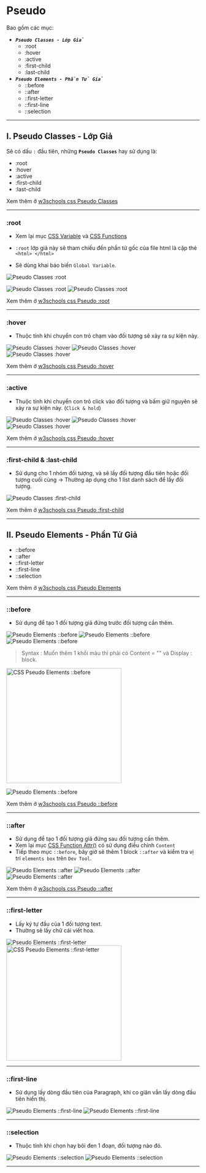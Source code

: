 # Pseudo

Bao gồm các mục:

- **_`Pseudo Classes - Lớp Giả`_**
  - :root
  - :hover
  - :active
  - :first-child
  - :last-child
- **_`Pseudo Elements - Phần Tử Giả`_**
  - ::before
  - ::after
  - ::first-letter
  - ::first-line
  - ::selection

---

## I. Pseudo Classes - Lớp Giả

Sẽ có dấu `:` đầu tiên, những **`Pseudo Classes`** hay sử dụng là:

- :root
- :hover
- :active
- :first-child
- :last-child

Xem thêm ở [w3schools css Pseudo Classes](https://developer.mozilla.org/en-US/docs/Web/CSS/Pseudo-classes)

---

### :root

- Xem lại mục [CSS Variable](../detail/css-variable.md) và [CSS Functions](../detail/css-function.md)

- `:root` lớp giả này sẽ tham chiếu đến phần tử gốc của file html là cặp thẻ `<html> </html>`
- Sẽ dùng khai báo biến `Global Variable`.

![Pseudo Classes :root](./images/03/03-002.png "Pseudo Classes :root")

![Pseudo Classes :root](./images/12/12-001.png "Pseudo Classes :root")
![Pseudo Classes :root](./images/12/12-002.png "Pseudo Classes :root")

Xem thêm ở [w3schools css Pseudo :root](https://developer.mozilla.org/en-US/docs/Web/CSS/:root)

---

### :hover

- Thuộc tính khi chuyển con trỏ chạm vào đối tượng sẽ xảy ra sự kiện này.

![Pseudo Classes :hover](./images/12/12-003.png "Pseudo Classes :hover")
![Pseudo Classes :hover](./images/12/12-004.png "Pseudo Classes :hover")
![Pseudo Classes :hover](./images/12/12-005.png "Pseudo Classes :hover")

Xem thêm ở [w3schools css Pseudo :hover](https://developer.mozilla.org/en-US/docs/Web/CSS/:hover)

---

### :active

- Thuộc tính khi chuyển con trỏ click vào đối tượng và bấm giữ nguyên sẽ xảy ra sự kiện này. (`Click & hold`)

![Pseudo Classes :hover](./images/12/12-003.png "Pseudo Classes :hover")
![Pseudo Classes :hover](./images/12/12-004.png "Pseudo Classes :hover")
![Pseudo Classes :hover](./images/12/12-005.png "Pseudo Classes :hover")

Xem thêm ở [w3schools css Pseudo :hover](https://developer.mozilla.org/en-US/docs/Web/CSS/:hover)

---

### :first-child & :last-child

- Sử dụng cho 1 nhóm đối tượng, và sẽ lấy đối tượng đầu tiên hoặc đối tượng cuối cùng -> Thường áp dụng cho 1 list danh sách để lấy đối tượng.

![Pseudo Classes :first-child](./images/12/12-006.png "Pseudo Classes :first-child")

Xem thêm ở [w3schools css Pseudo :first-child](https://developer.mozilla.org/en-US/docs/Web/CSS/:first-child)

---

## II. Pseudo Elements - Phần Tử Giả

- ::before
- ::after
- ::first-letter
- ::first-line
- ::selection

Xem thêm ở [w3schools css Pseudo Elements](https://developer.mozilla.org/en-US/docs/Web/CSS/Pseudo-elements)

---

### ::before

- Sử dụng để tạo 1 đối tượng giả đứng trước đối tượng cần thêm.

![Pseudo Elements ::before](./images/13/13-001.png "Pseudo Elements ::before 01")
![Pseudo Elements ::before](./images/13/13-002.png "Pseudo Elements ::before 02")
![Pseudo Elements ::before](./images/13/13-003.png "Pseudo Elements ::before 03")

> Syntax : Muốn thêm 1 khối màu thì phải có Content = "" và Display : block.

<img src="./images/13/13-000.png" alt="CSS Pseudo Elements ::before" width="300px"/>

![Pseudo Elements ::before](./images/13/13-004.png "Pseudo Elements ::before 04")

Xem thêm ở [w3schools css Pseudo ::before](https://developer.mozilla.org/en-US/docs/Web/CSS/::before)

---

### ::after

- Sử dụng để tạo 1 đối tượng giả đứng sau đối tượng cần thêm.
- Xem lại mục [CSS Function Attr()](../detail/css-function.md) có sử dụng điều chỉnh `Content`
- Tiếp theo mục `::before`, bây giờ sẽ thêm 1 block `::after` và kiểm tra vị trí `elements box` trên `Dev Tool`.

![Pseudo Elements ::after](./images/13/13-005.png "Pseudo Elements ::after 01")
![Pseudo Elements ::after](./images/13/13-006.png "Pseudo Elements ::after 02")
![Pseudo Elements ::after](./images/13/13-007.png "Pseudo Elements ::after 03")

Xem thêm ở [w3schools css Pseudo ::after](https://developer.mozilla.org/en-US/docs/Web/CSS/::after)

---

### ::first-letter

- Lấy ký tự đầu của 1 đối tượng text.
- Thường sẽ lấy chữ cái viết hoa.

![Pseudo Elements ::first-letter](./images/14/14-001.png "Pseudo Elements ::first-letter 01")
<img src="./images/14/14-002.png" alt="CSS Pseudo Elements ::first-letter" width="300px"/>

---

### ::first-line

- Sử dụng lấy dòng đầu tiên của Paragraph, khi co giãn vẫn lấy dòng đầu tiên hiển thị.

![Pseudo Elements ::first-line](./images/14/14-003.png "Pseudo Elements ::first-line 01")
![Pseudo Elements ::first-line](./images/14/14-004.png "Pseudo Elements ::first-line 02")

---

### ::selection

- Thuộc tính khi chọn hay bôi đen 1 đoạn, đối tượng nào đó.

![Pseudo Elements ::selection](./images/14/14-005.png "Pseudo Elements ::selection 01")
![Pseudo Elements ::selection](./images/14/14-006.png "Pseudo Elements ::selection 02")

---
